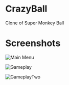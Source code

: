 # CrazyBall
Clone of Super Monkey Ball

# Screenshots
![Main Menu](https://i.imgur.com/q6MJKeB.png "Menu")

![Gameplay](https://i.imgur.com/qouyxSH.png "Gameplay")

![GameplayTwo](https://i.imgur.com/8pg1JJd.png "Gameplay")
